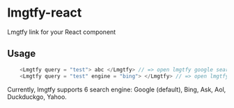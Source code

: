 # lmgtfy-react

Lmgtfy link for your React component

## Usage

``` javascript
	<Lmgtfy query = "test"> abc </Lmgtfy> // => open lmgtfy google search for 'test' when click on abc
	<Lmgtfy query = "test" engine = "bing"> </Lmgtfy> // => open lmgtfy bing search for 'test' when click on abc
```

Currently, lmgtfy supports 6 search engine: Google (default), Bing, Ask, Aol, Duckduckgo, Yahoo.

